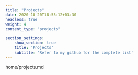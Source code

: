 ```yaml
---
title: "Projects"
date: 2020-10-20T18:55:12+03:30
headless: true
weight: 4
content_type: "projects"

section_settings:
    show_section: true
    title: 'Projects'
    subtitle: 'Refer to my github for the complete list'
---
```


home/projects.md
